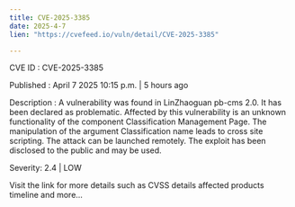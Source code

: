 ```yaml
---
title: CVE-2025-3385
date: 2025-4-7
lien: "https://cvefeed.io/vuln/detail/CVE-2025-3385"

---
```


CVE ID : CVE-2025-3385

Published :  April 7
2025
10:15 p.m. | 5 hours ago

Description : A vulnerability was found in LinZhaoguan pb-cms 2.0. It has been declared as problematic. Affected by this vulnerability is an unknown functionality of the component Classification Management Page. The manipulation of the argument Classification name leads to cross site scripting. The attack can be launched remotely. The exploit has been disclosed to the public and may be used.

Severity: 2.4 | LOW

Visit the link for more details
such as CVSS details
affected products
timeline
and more...
